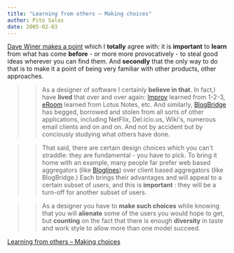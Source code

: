 ```yaml
---
title: "Learning from others – Making choices"
author: Pito Salas
date: 2005-02-03
---
```


[Dave Winer makes a
point](<http://archive.scripting.com/2005/02/03#When:7:09:19AM>) which I
**totally** agree with: it is **important** to **learn** from what has come
**before** - or more more provocatively - to steal good ideas wherever you can
find them. And **secondly** that the only way to do that is to make it a point
of being very familiar with other products, other approaches.

>>

>> As a designer of software I certainly **believe in that**. In fact,I have
**lived** that over and over again:
[Improv](<http://en.wikipedia.org/wiki/Lotus_Improv>) learned from 1-2-3,
[eRoom](<http://www.documentum.com/eroom/>) learned from Lotus Notes, etc. And
similarly, [BlogBridge](<http://www.blogbridge.com>) has begged, borrowed and
stolen from all sorts of other applications, including NetFlix, Del.icio.us,
Wiki's, numerous email clients and on and on. And not by accident but by
conciously studying what others have done.

>>

>> That said, there are certain design choices which you can't straddle: they
are fundamental - you have to pick. To bring it home with an example, many
people far prefer web based aggregators (like
[Bloglines](<http://www.bloglines.com/>)) over client based aggregators (like
BlogBridge.) Each brings their advantages and will appeal to a certain subset
of users, and this is **important** : they will be a turn-off for another
subset of users.

>>

>> As a designer you have to **make such choices** while knowing that you will
**alienate** some of the users you would hope to get, but **counting** on the
fact that there is enough **diversity** in taste and work style to allow more
than one model succeed.


[Learning from others – Making choices](None)
